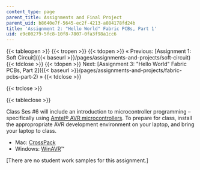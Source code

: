 ```yaml
---
content_type: page
parent_title: Assignments and Final Project
parent_uid: b8640e7f-5645-ec2f-4213-a084178fd24b
title: 'Assignment 2: "Hello World" Fabric PCBs, Part 1'
uid: e9c00279-5fc8-10f8-7807-0fa3f98a1cc6
---
```


{{< tableopen >}}
{{< tropen >}}
{{< tdopen >}}
« Previous: [Assignment 1: Soft Circuit]({{< baseurl >}}/pages/assignments-and-projects/soft-circuit)
{{< tdclose >}}
{{< tdopen >}}
Next: [Assignment 3: "Hello World" Fabric PCBs, Part 2]({{< baseurl >}}/pages/assignments-and-projects/fabric-pcbs-part-2) »
{{< tdclose >}}

{{< trclose >}}

{{< tableclose >}}

Class Ses #6 will include an introduction to microcontroller programming – specifically using [Amtel® AVR microcontrollers](http://www.atmel.com/products/AVR/default.asp?family_id=607). To prepare for class, install the appropropriate AVR development environment on your laptop, and bring your laptop to class.

*   Mac: [CrossPack](http://www.obdev.at/products/crosspack/index.html)
*   Windows: [WinAVR](http://winavr.sourceforge.net/)™

\[There are no student work samples for this assignment.\]